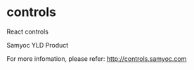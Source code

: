 # controls
React controls

Samyoc YLD Product

For more infomation, please refer: http://controls.samyoc.com
